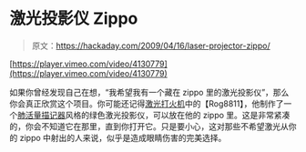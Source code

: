 # 激光投影仪 Zippo

> 原文：<https://hackaday.com/2009/04/16/laser-projector-zippo/>

[https://player.vimeo.com/video/4130779](https://player.vimeo.com/video/4130779)

如果你曾经发现自己在想，“我希望我有一个藏在 zippo 里的激光投影仪”，那么你会真正欣赏这个项目。你可能还记得[激光打火机](http://hackaday.com/2009/02/27/laser-lighter/)中的【Rog8811】，他制作了一个[肺活量描记器](http://en.wikipedia.org/wiki/Spirograph)风格的绿色激光投影仪，可以放在他的 zippo 里。这是非常紧凑的，你会不知道它在那里，直到你打开它。只是要小心，这对那些不希望激光从你的 zippo 中射出的人来说，似乎是造成眼睛伤害的完美选择。